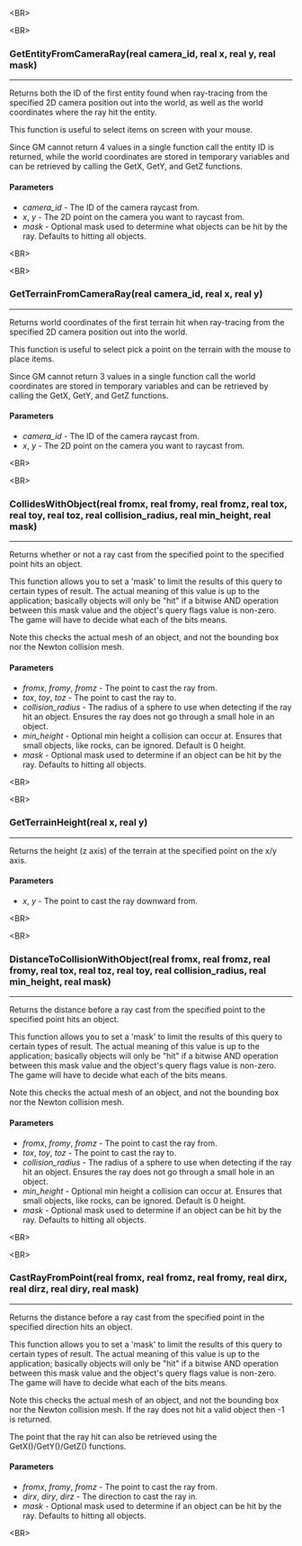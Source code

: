 

&lt;BR&gt;




&lt;BR&gt;


### GetEntityFromCameraRay(real camera\_id, real x, real y, real mask) ###

---

Returns both the ID of the first entity found when ray-tracing from the specified 2D camera position out into the world, as well as the world coordinates where the ray hit the entity.

This function is useful to select items on screen with your mouse.

Since GM cannot return 4 values in a single function call the entity ID is returned, while the world coordinates are stored in temporary variables and can be retrieved by calling the GetX, GetY, and GetZ functions.
#### Parameters ####
  * _camera\_id_ - The ID of the camera raycast from.
  * _x_, _y_ - The 2D point on the camera you want to raycast from.
  * _mask_ - Optional mask used to determine what objects can be hit by the ray. Defaults to hitting all objects.


&lt;BR&gt;




&lt;BR&gt;


### GetTerrainFromCameraRay(real camera\_id, real x, real y) ###

---

Returns world coordinates of the first terrain hit when ray-tracing from the specified 2D camera position out into the world.

This function is useful to select pick a point on the terrain with the mouse to place items.

Since GM cannot return 3 values in a single function call the world coordinates are stored in temporary variables and can be retrieved by calling the GetX, GetY, and GetZ functions.
#### Parameters ####
  * _camera\_id_ - The ID of the camera raycast from.
  * _x_, _y_ - The 2D point on the camera you want to raycast from.


&lt;BR&gt;




&lt;BR&gt;


### CollidesWithObject(real fromx, real fromy, real fromz, real tox, real toy, real toz, real collision\_radius, real min\_height, real mask) ###

---

Returns whether or not a ray cast from the specified point to the specified point hits an object.

This function allows you to set a 'mask' to limit the results of this query to certain types of result. The actual meaning of this value is up to the application; basically objects will only be "hit" if a bitwise AND operation between this mask value and the object's query flags value is non-zero. The game will have to decide what each of the bits means.

Note this checks the actual mesh of an object, and not the bounding box nor the Newton collision mesh.
#### Parameters ####
  * _fromx_, _fromy_, _fromz_ - The point to cast the ray from.
  * _tox_, _toy_, _toz_ - The point to cast the ray to.
  * _collision\_radius_ - The radius of a sphere to use when detecting if the ray hit an object.  Ensures the ray does not go through a small hole in an object.
  * _min\_height_ - Optional min height a collision can occur at.  Ensures that small objects, like rocks, can be ignored. Default is 0 height.
  * _mask_ - Optional mask used to determine if an object can be hit by the ray.  Defaults to hitting all objects.


&lt;BR&gt;




&lt;BR&gt;


### GetTerrainHeight(real x, real y) ###

---

Returns the height (z axis) of the terrain at the specified point on the x/y axis.
#### Parameters ####
  * _x_, _y_ - The point to cast the ray downward from.


&lt;BR&gt;




&lt;BR&gt;


### DistanceToCollisionWithObject(real fromx, real fromz, real fromy, real tox, real toz, real toy, real collision\_radius, real min\_height, real mask) ###

---

Returns the distance before a ray cast from the specified point to the specified point hits an object.

This function allows you to set a 'mask' to limit the results of this query to certain types of result. The actual meaning of this value is up to the application; basically objects will only be "hit" if a bitwise AND operation between this mask value and the object's query flags value is non-zero. The game will have to decide what each of the bits means.

Note this checks the actual mesh of an object, and not the bounding box nor the Newton collision mesh.
#### Parameters ####
  * _fromx_, _fromy_, _fromz_ - The point to cast the ray from.
  * _tox_, _toy_, _toz_ - The point to cast the ray to.
  * _collision\_radius_ - The radius of a sphere to use when detecting if the ray hit an object.  Ensures the ray does not go through a small hole in an object.
  * _min\_height_ - Optional min height a collision can occur at.  Ensures that small objects, like rocks, can be ignored. Default is 0 height.
  * _mask_ - Optional mask used to determine if an object can be hit by the ray.  Defaults to hitting all objects.


&lt;BR&gt;




&lt;BR&gt;


### CastRayFromPoint(real fromx, real fromz, real fromy, real dirx, real dirz, real diry, real mask) ###

---

Returns the distance before a ray cast from the specified point in the specified direction hits an object.

This function allows you to set a 'mask' to limit the results of this query to certain types of result. The actual meaning of this value is up to the application; basically objects will only be "hit" if a bitwise AND operation between this mask value and the object's query flags value is non-zero. The game will have to decide what each of the bits means.

Note this checks the actual mesh of an object, and not the bounding box nor the Newton collision mesh. If the ray does not hit a valid object then -1 is returned.

The point that the ray hit can also be retrieved using the GetX()/GetY()/GetZ() functions.
#### Parameters ####
  * _fromx_, _fromy_, _fromz_ - The point to cast the ray from.
  * _dirx_, _diry_, _dirz_ - The direction to cast the ray in.
  * _mask_ - Optional mask used to determine if an object can be hit by the ray. Defaults to hitting all objects.


&lt;BR&gt;

